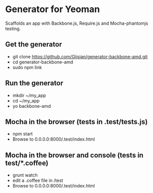 # Generator for Yeoman 
Scaffolds an app with Backbone.js, Require.js and Mocha-phantomjs testing.

## Get the generator
- git clone https://github.com/Gijsjan/generator-backbone-amd.git
- cd generator-backbone-amd
- sudo npm link

## Run the generator
- mkdir ~/my_app
- cd ~/my_app
- yo backbone-amd

## Mocha in the browser (tests in .test/tests.js)
- npm start
- Browse to 0.0.0.0:8000/.test/index.html

## Mocha in the browser and console (tests in test/*.coffee)
- grunt watch
- edit a .coffee file in /test
- Browse to 0.0.0.0:8000/.test/index.html


